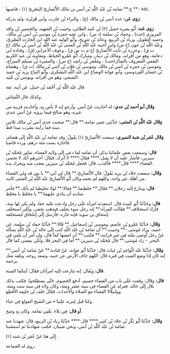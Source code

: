 ٨٥٤ -** ع:** ثمامة بْن عَبْد اللَّهِ بْن أنس بن مالك الأَنْصارِيّ البَصْرِيّ (١) ، قاضيها.

**رَوَى عَن:** جده أنس بْن مالك (ع) ، والبراء بْن عازب، وأبي هُرَيْرة، ولم يدركه.

**رَوَى عَنه:** أَبُو بصرة حميل (٢) بْن عُبَيد الطائي، وحبيب بْن الشهيد، والحسين بْن واقد المروزي (خت) ، وحماد بْن سلمة (د س) ، وابن عمه حمزة بْن موسى بْن أنس بْن مالك، وحميد الطويل، وزياد بْن الربيع، وعائذ بْن شريح، وأَبُو الوليد عبد الله ابن الحارث البَصْرِيّ، وعَبْد اللَّهِ بْن عون (خ س) وابن أخبيه عَبْد اللَّهِ بْن المثنى بْن عَبْد اللَّهِ بْن أنس بْن مالك (خ ت ق) ، وعزرة بْن ثابت الأَنْصارِيّ (خ م ت س ق) ، وعوف الأعرابي (ق) ، وقتادة ابن دعامة، وهو من أقرانه، ومالك بْن دينار، ومبارك أَبُو عَمْرو الخياط، ومعاوية بْن عبد الكريم الثقفي المعروف بالضال(خت) ، ومَعْمَر بْن راشِد (خ س) ، والمغيرة بْن مسلم السراج، وموسى بْن حمزة بْن أنس بْن مالك، وموسى بْن فلان بْن أَنَس بْن مالك (ت ق) ، وهشام بْن حسان القردوسي، وأبو عوانة الوضاح ابن عَبْد اللَّهِ اليشكري، وأَبُو التياح يزيد بْن حميد الضبعي، وهو من أقرانه، ويونس بْن عُبَيد.

قال عَبْد اللَّهِ بْن أَحْمَد بْن حنبل، عَن أبيه، ثقة.

وكذلك قال النَّسَائي.

**وَقَال أبو أحمد بْن عدي:** له أحاديث عَنْ أنس. وأرجو إنه لا بأس بِهِ، وأحاديثه قريبة من غيره، وهو صالح فيما يرويه عَنْ أنس عندي.

**وَقَال عَبْد اللَّهِ بْن المثنى:** حَدَّثَنِي عمي ثمامة،** قال:** صحبت جدي أنس بْن مالك ثلاثين سنة فما رأيته يشرب نبيذا قط.

**وَقَال عُمَر بْن شبة النميري:** سمعت الأَنْصارِيّ (١) يَقُولُ: وفد ثمامة بْن عَبْد اللَّهِ إِلَى هشام، فأجازه بست مئة درهم، ورده قاضيا.

**قال:** وسمعت بعض علمائنا يذكر: أن ثمامة لما دعي إِلَى ولاية القضاء، شاور مُحَمَّد بْن سيرين، فأشار عليه أن لا يقبل،**** فقَالَ:**** لا أترك. فقَالَ: أخبرهم أنك لا تحسن القضاء.**** قال:**** فأكذب، قال: فجعل مُحَمَّد بْن سيرين يعجب منه ويحرك يده.

**وَقَال:** سمعت خلاد بْن يزيد يَقُولُ: قال الأَنْصارِيّ،** قال لي أبي:** يا بني قد ولي القضاء من أهلك غير واحد، وكلهم لم يحمد،وكان أَبُو الأَنْصارِيّ عَبْد اللَّهِ بْن المثنى كاتبه.

**قال:** وتنازع إليه رجلان،** فقَالَ:** خلطتما،** فقالا:** لولا تخليطنا لم نأتك،** فأمر مناديه أن ينادي عليهما:** يا مخلط يا مخلط.

**قال:** وحَدَّثَنَا أَبُو عُبَيدة قال: استعدته امرأة عَلَى رجل وادعت عليه حقا، ولم يكن لها بينة، فأراد استحلافه،** فقَالَت المرأة:** إنه رجل سوء يحلف فيذهب بحقي، ولكن استحلف إسحاق بن سويد فإنه جاره، فأرسل إِلَى إِسْحَاق ليستحلفه.

**وَقَال:** حَدَّثَنَا عَمْرو بْن عاصم، وموسى بْن إسماعيل،** قَالا:** حَدَّثَنَا حماد بْن سلمة، عَن حميد، وزاد مُوسَى -** وحبيب:** أن ثمامة بْن عَبْد اللَّهِ كتب إِلَى خالد بْن عَبْد اللَّهِ يسأله عَنْ رجل أوصى بثلثه فِي غير قرابته،** فكتب:** أن امضها كما قال، وإن أمر أن يلقى فِي البحر. - زاد مُوسَى،** قال مُحَمَّد بْن سيرين:** أما فِي البحر فلا، ولكن يمضي كما قال.

**وَقَال:** حَدَّثَنَا عَبْد الْوَاحِدِ بْن غياث قال: حَدَّثَنَا أَبُو عوانة، عَنْ قتادة،** عَنْ ثمامة بْن أنس:** إنه كان إذا وضع الميت فِي قبره قال: اللهم جاف الأرض عن جنبه، وصعد روحه، وتلقه منك برحمة.

**قال:** ويُقال: إنه تنازعت إليه امرأتان فقَالَ: أيتكما الميتة.

**قال:** وَقَال: وقعت عَلَى باب من القضاء جسيم، أدفع الخصوم، حَتَّى يصطلحوا، فكتب بذلك بلال إِلَى خالد، فعزله عَنِ القضاء فِي سنة عشر ومئة، وكان ولاه فِي سنة ست ومئة. وولىبلالا القضاء مع الصلاة والأحداث، فقَالَ خلف بْن خليفة الأقطع.

وكنا قبل إمرته علينا • من الشيخ المولع فِي عناء.

**أو قال:** فِي بلاء. يَعْنِي ثمامة. وكان بِهِ وضح.

**وَقَال:** حَدَّثَنَا أَبُو بَكْرِ بْن خلاد بْن كثير،**** قال:**** حَدَّثَنَا زياد بْن الربيع، قال: شهدنا عند ثمامة بْن عَبْد اللَّهِ بْن أنس، ونحن صبيان، فكتب شهادتنا ثم استشبنا.

إِلَى هنا عَنْ عُمَر بْن شبة (١) .

روى له الجماعة.